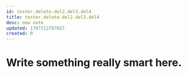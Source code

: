 ```yaml
---
id: tester.delete.del2.del3.del4
title: tester.delete.del2.del3.del4
desc: new note
updated: 1707212787827
created: 0
---
```

# Write something really smart here.
